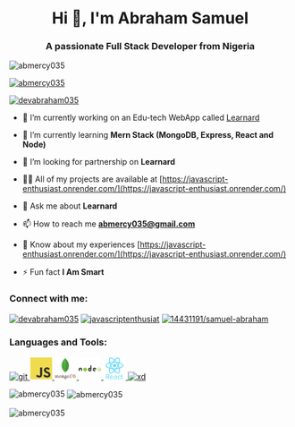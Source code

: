 <h1 align="center">Hi 👋, I'm Abraham Samuel</h1>
<h3 align="center">A passionate Full Stack Developer from Nigeria</h3>

<p align="left"> <img src="https://komarev.com/ghpvc/?username=abmercy035&label=Profile%20views&color=0e75b6&style=flat" alt="abmercy035" /> </p>

<p align="left"> <a href="https://github.com/ryo-ma/github-profile-trophy"><img src="https://github-profile-trophy.vercel.app/?username=abmercy035" alt="abmercy035" /></a> </p>

<p align="left"> <a href="https://twitter.com/devabraham035" target="blank"><img src="https://img.shields.io/twitter/follow/devabraham035?logo=twitter&style=for-the-badge" alt="devabraham035" /></a> </p>

- 🔭 I’m currently working on an Edu-tech WebApp called [Learnard](https://learnard.onrender.com/)

- 🌱 I’m currently learning **Mern Stack (MongoDB, Express, React and Node)**

- 🤝 I’m looking for partnership on **Learnard**

- 👨‍💻 All of my projects are available at [https://javascript-enthusiast.onrender.com/](https://javascript-enthusiast.onrender.com/)

- 💬 Ask me about **Learnard**

- 📫 How to reach me **abmercy035@gmail.com**

- 📄 Know about my experiences [https://javascript-enthusiast.onrender.com/](https://javascript-enthusiast.onrender.com/)

- ⚡ Fun fact **I Am Smart**

<h3 align="left">Connect with me:</h3>
<p align="left">
<a href="https://twitter.com/devabraham035" target="blank"><img align="center" src="https://raw.githubusercontent.com/rahuldkjain/github-profile-readme-generator/master/src/images/icons/Social/twitter.svg" alt="devabraham035" height="30" width="40" /></a>
<a href="https://linkedin.com/in/javascriptenthusiat" target="blank"><img align="center" src="https://raw.githubusercontent.com/rahuldkjain/github-profile-readme-generator/master/src/images/icons/Social/linked-in-alt.svg" alt="javascriptenthusiat" height="30" width="40" /></a>
<a href="https://stackoverflow.com/users/14431191/samuel-abraham" target="blank"><img align="center" src="https://raw.githubusercontent.com/rahuldkjain/github-profile-readme-generator/master/src/images/icons/Social/stack-overflow.svg" alt="14431191/samuel-abraham" height="30" width="40" /></a>
</p>

<h3 align="left">Languages and Tools:</h3>
<p align="left"> <a href="https://git-scm.com/" target="_blank" rel="noreferrer"> <img src="https://www.vectorlogo.zone/logos/git-scm/git-scm-icon.svg" alt="git" width="40" height="40"/> </a> <a href="https://developer.mozilla.org/en-US/docs/Web/JavaScript" target="_blank" rel="noreferrer"> <img src="https://raw.githubusercontent.com/devicons/devicon/master/icons/javascript/javascript-original.svg" alt="javascript" width="40" height="40"/> </a> <a href="https://www.mongodb.com/" target="_blank" rel="noreferrer"> <img src="https://raw.githubusercontent.com/devicons/devicon/master/icons/mongodb/mongodb-original-wordmark.svg" alt="mongodb" width="40" height="40"/> </a> <a href="https://nodejs.org" target="_blank" rel="noreferrer"> <img src="https://raw.githubusercontent.com/devicons/devicon/master/icons/nodejs/nodejs-original-wordmark.svg" alt="nodejs" width="40" height="40"/> </a> <a href="https://reactjs.org/" target="_blank" rel="noreferrer"> <img src="https://raw.githubusercontent.com/devicons/devicon/master/icons/react/react-original-wordmark.svg" alt="react" width="40" height="40"/> </a> <a href="https://www.adobe.com/products/xd.html" target="_blank" rel="noreferrer"> <img src="https://cdn.worldvectorlogo.com/logos/adobe-xd.svg" alt="xd" width="40" height="40"/> </a> </p>

<p><img align="left" src="https://github-readme-stats.vercel.app/api/top-langs?username=abmercy035&show_icons=true&locale=en&layout=compact" alt="abmercy035" /></p>

<p>&nbsp;<img align="center" src="https://github-readme-stats.vercel.app/api?username=abmercy035&show_icons=true&locale=en" alt="abmercy035" /></p>

<p><img align="center" src="https://github-readme-streak-stats.herokuapp.com/?user=abmercy035&" alt="abmercy035" /></p>
